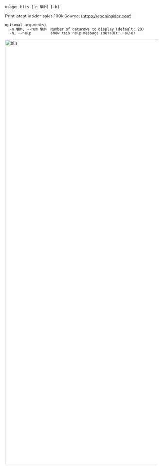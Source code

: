 ```
usage: blis [-n NUM] [-h]
```

Print latest insider sales 100k Source: (https://openinsider.com)

```
optional arguments:
  -n NUM, --num NUM  Number of datarows to display (default: 20)
  -h, --help         show this help message (default: False)
```

<img width="1400" alt="blis" src="https://user-images.githubusercontent.com/25267873/125373737-97ac4a00-e37d-11eb-859d-b63d91567e57.png">
